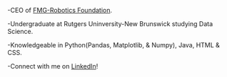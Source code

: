 -CEO of [FMG-Robotics Foundation](https://www.fmg-robotics.com/).

-Undergraduate at Rutgers Uninversity-New Brunswick studying Data Science.

-Knowledgeable in Python(Pandas, Matplotlib, & Numpy), Java, HTML & CSS.

-Connect with me on [LinkedIn](https://www.linkedin.com/in/gavin-fair-7a1677228/)!
